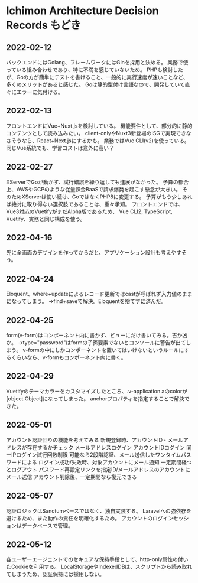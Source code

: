 # Ichimon Architecture Decision Records もどき

## 2022-02-12
バックエンドにはGolang、フレームワークにはGinを採用と決める。
業務で使っている組み合わせであり、特に不満を感じていないため。
PHPも検討したが、Goの方が簡単にテストを書けること、一般的に実行速度が速いことなど、多くのメリットがあると感じた。
Goは静的型付け言語なので、開発していて直ぐにエラーに気付ける。

## 2022-02-13
フロントエンドにVue+Nuxt.jsを検討している。
機能要件として、部分的に静的コンテンツとして読み込みたい。
client-onlyやNuxt3新登場のISGで実現できなさそうなら、React+Next.jsにするかも。
業務ではVue CLI(v2)を使っている。同じVue系統でも、学習コストは意外に高い？

## 2022-02-27
XServerでGoが動かず、試行錯誤を繰り返しても進展がなかった。
予算の都合上、AWSやGCPのような従量課金BaaSで請求爆発を起こす懸念が大きい。
そのためXServerは使い続け、GoではなくPHP8に変更する。
予算がもう少しあれば絶対に取り得ない選択肢であることは、重々承知。
フロントエンドでは、Vue3対応のVuetifyがまだAlpha版であるため、
Vue CLI2, TypeScript, Vuetify、実務と同じ構成を使う。

## 2022-04-16
先に全画面のデザインを作ってからだと、アプリケーション設計も考えやすそう。

## 2022-04-24
Eloquent、where+updateによるレコード更新ではcastが呼ばれず入力値のままになってしまう。
→find+saveで解決。Eloquentを捨てずに済んだ。

## 2022-04-25
form(v-form)はコンポーネント内に書かず、ビューにだけ書いてみる。吉か凶か。
→type="password"はformの子孫要素でないとコンソールに警告が出てしまう。
v-formの中にしかコンポーネントを置いてはいけないというルールにするくらいなら、v-formもコンポーネント内に書く。

## 2022-04-29
Vuetifyのテーマカラーをカスタマイズしたところ、.v-application aのcolorが[object Object]になってしまった。
anchorプロパティを指定することで解決できた。

## 2022-05-01
アカウント認証回りの機能を考えてみる
新規登録時、アカウントID・メールアドレスが存在するかチェック
メールアドレスログイン
アカウントIDログイン
同一IPログイン試行回数制限
可能なら2段階認証、メール送信したワンタイムパスワードによる
ログイン成功/失敗時、対象アカウントにメール通知
一定期間経つとログアウト
パスワード再設定リンクを指定ID/メールアドレスのアカウントにメール送信
アカウント削除後、一定期間なら復元できる

## 2022-05-07
認証ロジックはSanctumベースではなく、独自実装する。
Laravelへの強依存を避けるため、また動作の責任を明確化するため。
アカウントのログインセッションはデータベースで管理。

## 2022-05-12
各ユーザーエージェントでのセキュアな保持手段として、http-only属性の付いたCookieを利用する。
LocalStorageやIndexedDBは、スクリプトから読み取れてしまうため、認証保持には採用しない。